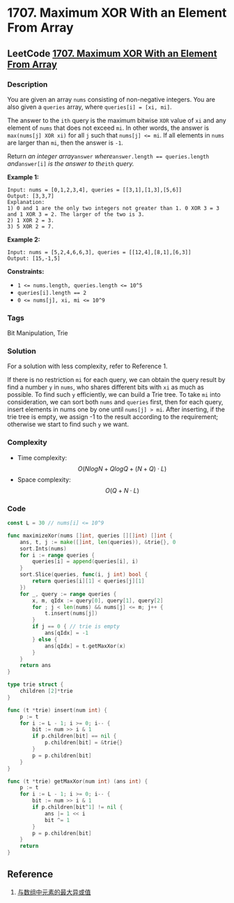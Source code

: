 # 1707. Maximum XOR With an Element From Array

## LeetCode [1707. Maximum XOR With an Element From Array](title)

### Description

You are given an array `nums` consisting of non-negative integers. You are also given a `queries` array, where `queries[i] = [xi, mi]`.

The answer to the `ith` query is the maximum bitwise `XOR` value of `xi` and any element of `nums` that does not exceed `mi`. In other words, the answer is `max(nums[j] XOR xi)` for all `j` such that `nums[j] <= mi`. If all elements in `nums` are larger than `mi`, then the answer is `-1`.

Return _an integer array_`answer` _where_`answer.length == queries.length` _and_`answer[i]` _is the answer to the_`ith` _query._

**Example 1:** 

```text
Input: nums = [0,1,2,3,4], queries = [[3,1],[1,3],[5,6]]
Output: [3,3,7]
Explanation:
1) 0 and 1 are the only two integers not greater than 1. 0 XOR 3 = 3 and 1 XOR 3 = 2. The larger of the two is 3.
2) 1 XOR 2 = 3.
3) 5 XOR 2 = 7.
```

**Example 2:** 

```text
Input: nums = [5,2,4,6,6,3], queries = [[12,4],[8,1],[6,3]]
Output: [15,-1,5]
```

**Constraints:**

* `1 <= nums.length, queries.length <= 10^5`
* `queries[i].length == 2`
* `0 <= nums[j], xi, mi <= 10^9`

### Tags

Bit Manipulation, Trie

### Solution

For a solution with less complexity, refer to Reference 1.

If there is no restriction `mi` for each query, we can obtain the query result by find a number `y` in `nums`, who shares different bits with `xi` as much as possible. To find such `y` efficiently, we can build a Trie tree. To take `mi` into consideration, we can sort both `nums` and `queries` first, then for each query, insert elements in nums one by one until `nums[j] > mi`. After inserting, if the trie tree is empty, we assign -1 to the result according to the requirement; otherwise we start to find such `y` we want.

### Complexity

* Time complexity: $$O(NlogN+QlogQ+(N+Q)⋅L)$$
* Space complexity: $$O(Q+N⋅L)$$

### Code

```go
const L = 30 // nums[i] <= 10^9

func maximizeXor(nums []int, queries [][]int) []int {
	ans, t, j := make([]int, len(queries)), &trie{}, 0
	sort.Ints(nums)
	for i := range queries {
		queries[i] = append(queries[i], i)
	}
	sort.Slice(queries, func(i, j int) bool {
		return queries[i][1] < queries[j][1]
	})
	for _, query := range queries {
		x, m, qIdx := query[0], query[1], query[2]
		for ; j < len(nums) && nums[j] <= m; j++ {
			t.insert(nums[j])
		}
		if j == 0 { // trie is empty
			ans[qIdx] = -1
		} else {
			ans[qIdx] = t.getMaxXor(x)
		}
	}
	return ans
}

type trie struct {
	children [2]*trie
}

func (t *trie) insert(num int) {
	p := t
	for i := L - 1; i >= 0; i-- {
		bit := num >> i & 1
		if p.children[bit] == nil {
			p.children[bit] = &trie{}
		}
		p = p.children[bit]
	}
}

func (t *trie) getMaxXor(num int) (ans int) {
	p := t
	for i := L - 1; i >= 0; i-- {
		bit := num >> i & 1
		if p.children[bit^1] != nil {
			ans |= 1 << i
			bit ^= 1
		}
		p = p.children[bit]
	}
	return
}
```

## Reference

1. [与数组中元素的最大异或值](https://leetcode-cn.com/problems/maximum-xor-with-an-element-from-array/solution/yu-shu-zu-zhong-yuan-su-de-zui-da-yi-huo-7erc/)

